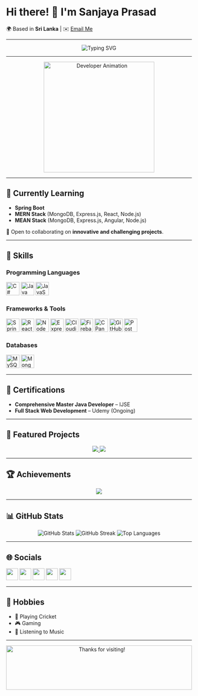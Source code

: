 # Hi there! 👋 I'm **Sanjaya Prasad**  
🌍 Based in **Sri Lanka** | ✉️ [Email Me](mailto:sanjayaprasad823@gmail.com)

---

<div align="center">
  <img src="https://readme-typing-svg.herokuapp.com?font=Fira+Code&size=25&duration=4000&pause=1000&color=36BCF7&center=true&vCenter=true&width=500&lines=Full+Stack+Developer;MERN+Enthusiast;Spring+Boot+Learner;Passionate+About+Technology;Open+to+Collaborations!" alt="Typing SVG" />
</div>

---

<div align="center">
  <img src="https://media.giphy.com/media/QTfX9Ejfra3ZmNxh6B/giphy.gif" width="300" alt="Developer Animation" />
</div>

---

## 🧠 Currently Learning
- **Spring Boot**
- **MERN Stack** (MongoDB, Express.js, React, Node.js)  
- **MEAN Stack** (MongoDB, Express.js, Angular, Node.js)  

🤝 Open to collaborating on **innovative and challenging projects**.

---

## 🔧 Skills

### Programming Languages
<p align="left">
<a href="https://docs.microsoft.com/en-us/dotnet/csharp/" target="_blank"><img src="https://raw.githubusercontent.com/danielcranney/readme-generator/main/public/icons/skills/csharp-colored.svg" width="36" height="36" alt="C#" /></a>
<a href="https://www.oracle.com/java/" target="_blank"><img src="https://raw.githubusercontent.com/danielcranney/readme-generator/main/public/icons/skills/java-colored.svg" width="36" height="36" alt="Java" /></a>
<a href="https://developer.mozilla.org/en-US/docs/Web/JavaScript" target="_blank"><img src="https://raw.githubusercontent.com/danielcranney/readme-generator/main/public/icons/skills/javascript-colored.svg" width="36" height="36" alt="JavaScript" /></a>
</p>

### Frameworks & Tools
<p align="left">
<a href="https://spring.io/" target="_blank"><img src="https://www.vectorlogo.zone/logos/springio/springio-icon.svg" width="36" height="36" alt="Spring Boot" /></a>
<a href="https://reactjs.org/" target="_blank"><img src="https://raw.githubusercontent.com/danielcranney/readme-generator/main/public/icons/skills/react-colored.svg" width="36" height="36" alt="React" /></a>
<a href="https://nodejs.org/en/" target="_blank"><img src="https://raw.githubusercontent.com/danielcranney/readme-generator/main/public/icons/skills/nodejs-colored.svg" width="36" height="36" alt="NodeJS" /></a>
<a href="https://expressjs.com/" target="_blank"><img src="https://raw.githubusercontent.com/danielcranney/readme-generator/main/public/icons/skills/express-colored.svg" width="36" height="36" alt="Express" /></a>
<a href="https://cloudinary.com/" target="_blank"><img src="https://upload.wikimedia.org/wikipedia/commons/0/07/Cloudinary_logo.svg" width="36" height="36" alt="Cloudinary" /></a>
<a href="https://firebase.google.com/" target="_blank"><img src="https://upload.wikimedia.org/wikipedia/commons/5/51/Firebase_Logo.png" width="36" height="36" alt="Firebase" /></a>
<a href="https://cpanel.net/" target="_blank"><img src="https://upload.wikimedia.org/wikipedia/commons/4/42/Cpanel_logo_2019.svg" width="36" height="36" alt="CPanel" /></a>
<a href="https://github.com/" target="_blank"><img src="https://upload.wikimedia.org/wikipedia/commons/9/91/Octicons-mark-github.svg" width="36" height="36" alt="GitHub" /></a>
<a href="https://www.postman.com/" target="_blank"><img src="https://upload.wikimedia.org/wikipedia/commons/6/64/Postman_Logo.png" width="36" height="36" alt="Postman" /></a>
</p>

### Databases
<p align="left">
<a href="https://www.mysql.com/" target="_blank"><img src="https://raw.githubusercontent.com/danielcranney/readme-generator/main/public/icons/skills/mysql-colored.svg" width="36" height="36" alt="MySQL" /></a>
<a href="https://www.mongodb.com/" target="_blank"><img src="https://raw.githubusercontent.com/danielcranney/readme-generator/main/public/icons/skills/mongodb-colored.svg" width="36" height="36" alt="MongoDB" /></a>
</p>

---

## 🌟 Certifications
- **Comprehensive Master Java Developer** – IJSE  
- **Full Stack Web Development** – Udemy (Ongoing)  

---

## 📂 Featured Projects
<div align="center">
  <a href="https://github.com/SanjayaPrasadRajapaksha/Point_Of_Sale_System-SpringBoot-React">
    <img src="https://github-readme-stats.vercel.app/api/pin/?username=SanjayaPrasadRajapaksha&repo=Point_Of_Sale_System-SpringBoot-React&theme=radical" />
  </a>
  <a href="https://github.com/SanjayaPrasadRajapaksha/Book-Store-App-MERN">
    <img src="https://github-readme-stats.vercel.app/api/pin/?username=SanjayaPrasadRajapaksha&repo=Book-Store-App-MERN&theme=radical" />
  </a>
</div>

---

## 🏆 Achievements
<p align="center">
  <img src="https://github-profile-trophy.vercel.app/?username=SanjayaPrasadRajapaksha&theme=radical&margin-w=15" />
</p>

---

## 📊 GitHub Stats
<p align="center">
  <img src="https://github-readme-stats.vercel.app/api?username=SanjayaPrasadRajapaksha&show_icons=true&theme=radical" alt="GitHub Stats" />
  <img src="https://github-readme-streak-stats.herokuapp.com/?user=SanjayaPrasadRajapaksha&theme=radical" alt="GitHub Streak" />
  <img src="https://github-readme-stats.vercel.app/api/top-langs/?username=SanjayaPrasadRajapaksha&langs_count=10&theme=radical" alt="Top Languages" />
</p>

---

## 🌐 Socials
<p align="left">
  <a href="https://www.linkedin.com/in/sanjaya-prasad-39181a241" target="_blank"><img src="https://raw.githubusercontent.com/danielcranney/readme-generator/main/public/icons/socials/linkedin.svg" width="32" /></a>
  <a href="https://github.com/SanjayaPrasadRajapaksha" target="_blank"><img src="https://raw.githubusercontent.com/danielcranney/readme-generator/main/public/icons/socials/github.svg" width="32" /></a>
  <a href="https://www.facebook.com/sanjayaprasad" target="_blank"><img src="https://raw.githubusercontent.com/danielcranney/readme-generator/main/public/icons/socials/facebook.svg" width="32" /></a>
  <a href="http://www.medium.com/@sanjayaprasad823" target="_blank"><img src="https://raw.githubusercontent.com/danielcranney/readme-generator/main/public/icons/socials/medium.svg" width="32" /></a>
  <a href="https://www.stackoverflow.com/users/24546281/sanjaya-prasad" target="_blank"><img src="https://raw.githubusercontent.com/danielcranney/readme-generator/main/public/icons/socials/stackoverflow.svg" width="32" /></a>
</p>

---

## 🎯 Hobbies
- 🏏 Playing Cricket  
- 🎮 Gaming  
- 🎵 Listening to Music  

---

<div align="center">
  <img height="120" alt="Thanks for visiting!" width="100%" src="https://raw.githubusercontent.com/BrunnerLivio/brunnerlivio/master/images/marquee.svg" />
</div>

